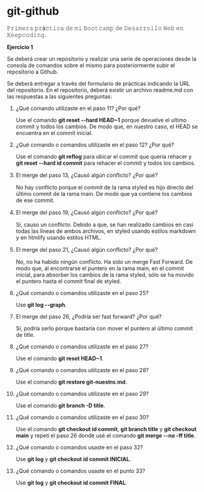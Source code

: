 # git-github
𝙿𝚛𝚒𝚖𝚎𝚛𝚊 𝚙𝚛á𝚌𝚝𝚒𝚌𝚊 𝚍𝚎 𝚖𝚒 𝙱𝚘𝚘𝚝𝚌𝚊𝚖𝚙 𝚍𝚎 𝙳𝚎𝚜𝚊𝚛𝚛𝚘𝚕𝚕𝚘 𝚆𝚎𝚋 𝚎𝚗 𝙺𝚎𝚎𝚙𝚌𝚘𝚍𝚒𝚗𝚐.

**Ejercicio 1**

Se deberá crear un repositorio y realizar una serie de operaciones desde la consola de comandos sobre el mismo para posteriormente subir el repositorio a Github.

Se deberá entregar a través del formulario de prácticas indicando la URL del repositorio. En el repositorio, deberá existir un archivo readme.md con las respuestas a las siguientes preguntas:

1. ¿Qué comando utilizaste en el paso 11? ¿Por qué?

   Use el comando **git reset --hard HEAD~1** porque devuelve el ultimo commit y todos los cambios. De modo que, en nuestro caso, el HEAD se encuentra en el commit inicial.

2. ¿Qué comando o comandos utilizaste en el paso 12? ¿Por qué?

   Use el comando **git reflog** para ubicar el commit que queria rehacer y **git reset --hard id commit** para rehacer el commit y todos los cambios.

3. El merge del paso 13, ¿Causó algún conﬂicto? ¿Por qué?

   No hay conflicto porque el commit de la rama styled es hijo directo del último commit de la rama main. De modo que ya contiene los cambios de ese commit.

4. El merge del paso 19, ¿Causó algún conﬂicto? ¿Por qué?

   Sí, causo un conflicto. Debido a que, se han realizado cambios en casi todas las líneas de ambos archivos, en styled usando estilos markdown y en htmlify usando estilos HTML. 

5. El merge del paso 21, ¿Causó algún conﬂicto? ¿Por qué?

   No, no ha habido ningún conflicto. Ha sido un merge Fast Forward.  De modo que, al encontrarse el puntero en la rama main, en el commit inicial, para absorber los cambios de la rama styled, sólo se ha movido el puntero hasta el commit final de styled.

6. ¿Qué comando o comandos utilizaste en el paso 25?

   Use **git log --graph**.

7. El merge del paso 26, ¿Podría ser fast forward? ¿Por qué?

   Sí, podría serlo porque bastaría con mover el puntero al último commit de title.

8. ¿Qué comando o comandos utilizaste en el paso 27?

   Use el comando **git reset HEAD~1**.

9. ¿Qué comando o comandos utilizaste en el paso 28?

   Use el comando **git restore git-nuestro.md**.

10. ¿Qué comando o comandos utilizaste en el paso 29?

    Use el comando **git branch -D title**.

11. ¿Qué comando o comandos utilizaste en el paso 30?

    Use el comando **git checkout id commit**, **git branch title** y **git checkout main** y repetí el paso 26 donde usé el comando **git merge --no -ff title**.

13. ¿Qué comando o comandos usaste en el paso 32?

    Use **git log** y **git checkout id commit INICIAL**.

15. ¿Qué comando o comandos usaste en el punto 33?

    Use **git log** y **git checkout id commit FINAL**.

    
